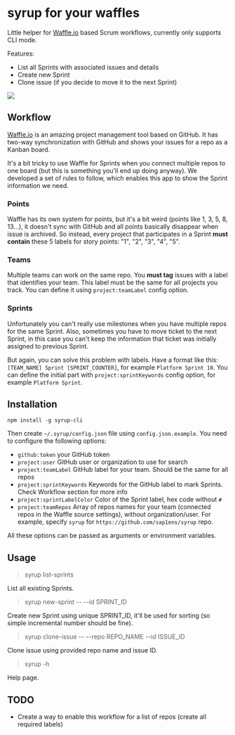 # syrup for your waffles

Little helper for [Waffle.io](https://waffle.io) based Scrum workflows, currently only supports CLI mode.

Features:
- List all Sprints with associated issues and details
- Create new Sprint
- Clone issue (if you decide to move it to the next Sprint)

![](https://db.tt/bxxiKMdK)

## Workflow

[Waffle.io](https://waffle.io) is an amazing project management tool based on GitHub. It has two-way synchronization with GitHub and shows
your issues for a repo as a Kanban board.

It's a bit tricky to use Waffle for Sprints when you connect multiple repos to one board (but this is something you'll end up doing anyway). We developed a set of rules to follow, which enables this app to show the Sprint information we need.

### Points

Waffle has its own system for points, but it's a bit weird (points like 1, 3, 5, 8, 13...), it doesn't sync with GitHub and all points basically disappear when issue is archived. So instead, every project that participates in a Sprint **must contain** these 5 labels for story points: "1", "2", "3", "4", "5".

### Teams

Multiple teams can work on the same repo. You **must tag** issues with a label that identifies your team. This label must be the same for all projects you track. You can define it using `project:teamLabel` config option.

### Sprints

Unfortunately you can't really use milestones when you have multiple repos for the same Sprint. Also, sometimes you have to move ticket to the next Sprint, in this case you can't keep the information that ticket was initially assigned to previous Sprint.

But again, you can solve this problem with labels. Have a format like this: `[TEAM_NAME] Sprint [SPRINT_COUNTER]`, for example `Platform Sprint 10`. You can define the initial part with `project:sprintKeywords` config option, for example `Platform Sprint`.

## Installation

```
npm install -g syrup-cli
```

Then create `~/.syrup/config.json` file using `config.json.example`. You need to configure the following options:

- `github:token` your GitHub token
- `project:user` GitHub user or organization to use for search
- `project:teamLabel` GitHub label for your team. Should be the same for all repos
- `project:sprintKeywords` Keywords for the GitHub label to mark Sprints. Check Workflow section for more info
- `project:sprintLabelColor` Color of the Sprint label, hex code without `#`
- `project:teamRepos` Array of repos names for your team (connected repos in the Waffle source settings), without organization/user. For example, specify `syrup` for `https://github.com/sap1ens/syrup` repo.

All these options can be passed as arguments or environment variables.

## Usage

> syrup list-sprints

List all existing Sprints.

> syrup new-sprint -- --id SPRINT_ID

Create new Sprint using unique SPRINT_ID, it'll be used for sorting (so simple incremental number should be fine).

> syrup clone-issue -- --repo REPO_NAME --id ISSUE_ID

Clone issue using provided repo name and issue ID.

> syrup -h

Help page.

## TODO

- Create a way to enable this workflow for a list of repos (create all required labels)
